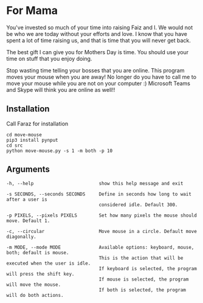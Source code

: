 # For Mama

You've invested so much of your time into raising Faiz and I. 
We would not be who we are today without your efforts and love.
I know that you have spent a lot of time raising us, and that is time that you will never get back.

The best gift I can give you for Mothers Day is time.
You should use your time on stuff that you enjoy doing.

Stop wasting time telling your bosses that you are online.
This program moves your mouse when you are away!
No longer do you have to call me to move your mouse while you are not on your computer :)
Microsoft Teams and Skype will think you are online as well!!


## Installation

Call Faraz for installation

```
cd move-mouse
pip3 install pynput
cd src
python move-mouse.py -s 1 -m both -p 10
```


## Arguments

```
-h, --help                        show this help message and exit
            
-s SECONDS, --seconds SECONDS     Define in seconds how long to wait after a user is
                                  considered idle. Default 300.

-p PIXELS, --pixels PIXELS        Set how many pixels the mouse should move. Default 1.

-c, --circular                    Move mouse in a circle. Default move diagonally.

-m MODE, --mode MODE              Available options: keyboard, mouse, both; default is mouse. 
                                  This is the action that will be executed when the user is idle. 
                                  If keyboard is selected, the program will press the shift key. 
                                  If mouse is selected, the program will move the mouse. 
                                  If both is selected, the program will do both actions.
```
